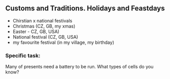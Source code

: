 ## Customs and Traditions. Holidays and Feastdays

* Chirstian x national festivals
* Christmas (CZ, GB, my xmas)
* Easter - CZ, GB, USA)
* National festival (CZ, GB, USA)
* my favourite festival (in my village, my birthday)

### Specific task:
Many of presents need a battery to be run. What types of cells do you know? 